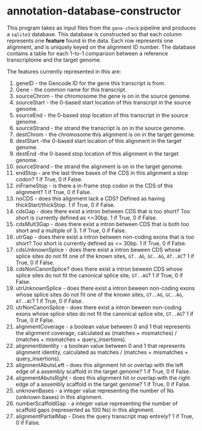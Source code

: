 # annotation-database-constructor

This program takes as input files from the `gene-check` pipeline and produces a `sqlite3` database. This database is constructed so that each column represents one **feature** found in the data. Each row represents one alignment, and is uniquely keyed on the alignment ID number. The database contains a table for each 1-to-1 comparison between a reference transcriptome and the target genome.

The features currently represented in this are:

1. geneID - the Gencode ID for the gene this transcript is from.
2. Gene - the common name for this transcript.
3. sourceChrom - the chromosome the gene is on in the source genome.
4. sourceStart - the 0-based start location of this transcript in the source genome.
5. sourceEnd - the 0-based stop location of this transcript in the source genome.
6. sourceStrand - the strand the transcript is on in the source genome.
7. destChrom - the chromosome this alignment is on in the target genome.
8. destStart -the 0-based start location of this alignment in the target genome.
9. destEnd -the 0-based stop location of this alignment in the target genome.
10. sourceStrand - the strand the alignment is on in the target genome.
11. endStop - are the last three bases of the CDS in this alignment a stop codon? 1 if True, 0 if False.
12. inFrameStop - is there a in-frame stop codon in the CDS of this alignment? 1 if True, 0 if False.
13. noCDS - does this alignment lack a CDS? Defined as having thickStart/thickStop. 1 if True, 0 if False.
14. cdsGap - does there exist a intron between CDS that is too short? Too short is currently defined as <=30bp. 1 if True, 0 if False.
15. cdsMult3Gap - does there exist a intron between CDS that is both too short and a multiple of 3. 1 if True, 0 if False.
16. utrGap - does there exist a intron between non-coding exons that is too short? Too short is currently defined as <= 30bp. 1 if True, 0 if False.
17. cdsUnknownSplice - does there exist a intron beween CDS whose splice sites do not fit one of the known sites, `GT..AG`, `GC..AG`, `AT..AC`? 1 if True, 0 if False.
18. cdsNonCanonSplice?  does there exist a intron beween CDS whose splice sites do not fit the canonical splice site, `GT..AG`? 1 if True, 0 if False.
19. utrUnknownSplice - does there exist a intron beween non-coding exons whose splice sites do not fit one of the known sites, `GT..AG`, `GC..AG`, `AT..AC`? 1 if True, 0 if False.
20. utrNonCanonSplice - does there exist a intron beween non-coding exons whose splice sites do not fit the canonical splice site, `GT..AG`? 1 if True, 0 if False.
21. alignmentCoverage - a boolean value between 0 and 1 that represents the alignment coverage, calculated as (matches + mismatches) / (matches + mismatches + query_insertions). 
22. alignmentIdentity - a boolean value between 0 and 1 that represents alignment identity, calculated as matches / (matches + mismatches + query_insertions).
23. alignmentAbutsLeft - does this alignment hit or overlap with the left edge of a assembly scaffold in the target genome? 1 if True, 0 if False.
24. alignmentAbutsRight - does this alignment hit or overlap with the right edge of a assembly scaffold in the target genome? 1 if True, 0 if False.
25. unknownBases - a integer value representing the number of Ns (unknown bases) in this alignment.
26. numberScaffoldGap - a integer value representing the number of scaffold gaps (represented as 100 Ns) in this alignment.
27. alignmentPartialMap - Does the query transcript map entirely? 1 if True, 0 if False.
